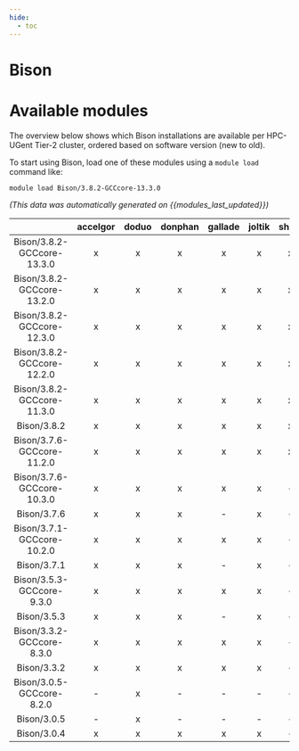 ```yaml
---
hide:
  - toc
---
```


Bison
=====

# Available modules


The overview below shows which Bison installations are available per HPC-UGent Tier-2 cluster, ordered based on software version (new to old).

To start using Bison, load one of these modules using a `module load` command like:

```shell
module load Bison/3.8.2-GCCcore-13.3.0
```

*(This data was automatically generated on {{modules_last_updated}})*  

| |accelgor|doduo|donphan|gallade|joltik|shinx|skitty|
| :---: | :---: | :---: | :---: | :---: | :---: | :---: | :---: |
|Bison/3.8.2-GCCcore-13.3.0|x|x|x|x|x|x|x|
|Bison/3.8.2-GCCcore-13.2.0|x|x|x|x|x|x|x|
|Bison/3.8.2-GCCcore-12.3.0|x|x|x|x|x|x|x|
|Bison/3.8.2-GCCcore-12.2.0|x|x|x|x|x|x|-|
|Bison/3.8.2-GCCcore-11.3.0|x|x|x|x|x|x|-|
|Bison/3.8.2|x|x|x|x|x|x|x|
|Bison/3.7.6-GCCcore-11.2.0|x|x|x|x|x|x|-|
|Bison/3.7.6-GCCcore-10.3.0|x|x|x|x|x|-|-|
|Bison/3.7.6|x|x|x|-|x|-|-|
|Bison/3.7.1-GCCcore-10.2.0|x|x|x|x|x|-|-|
|Bison/3.7.1|x|x|x|-|x|-|-|
|Bison/3.5.3-GCCcore-9.3.0|x|x|x|x|x|-|-|
|Bison/3.5.3|x|x|x|-|x|-|-|
|Bison/3.3.2-GCCcore-8.3.0|x|x|x|x|x|-|-|
|Bison/3.3.2|x|x|x|x|x|-|-|
|Bison/3.0.5-GCCcore-8.2.0|-|x|-|-|-|-|-|
|Bison/3.0.5|-|x|-|-|-|-|-|
|Bison/3.0.4|x|x|x|x|x|-|-|
